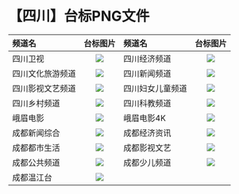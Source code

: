 # 【四川】台标PNG文件
|频道名|台标图片|频道名|台标图片|
|:---|:---:|:---|:---:|
|四川卫视|<img src="https://raw.githubusercontent.com/wanglindl/TVlogo/main/img/Sichuan.png">|四川经济频道|<img src="https://raw.githubusercontent.com/wanglindl/TVlogo/main/img/Sichuan1.png">|
|四川文化旅游频道|<img src="https://raw.githubusercontent.com/wanglindl/TVlogo/main/img/Sichuan2.png">|四川新闻频道|<img src="https://raw.githubusercontent.com/wanglindl/TVlogo/main/img/Sichuan3.png">|
|四川影视文艺频道|<img src="https://raw.githubusercontent.com/wanglindl/TVlogo/main/img/Sichuan4.png">|四川妇女儿童频道|<img src="https://raw.githubusercontent.com/wanglindl/TVlogo/main/img/Sichuan5.png">|
|四川乡村频道|<img src="https://raw.githubusercontent.com/wanglindl/TVlogo/main/img/Sichuan6.png">|四川科教频道|<img src="https://raw.githubusercontent.com/wanglindl/TVlogo/main/img/Sichuan7.png">|
|峨眉电影|<img src="https://raw.githubusercontent.com/wanglindl/TVlogo/main/img/Sichuan8.png">|峨眉电影4K|<img src="https://raw.githubusercontent.com/wanglindl/TVlogo/main/img/Sichuan9.png">|
|成都新闻综合|<img src="https://raw.githubusercontent.com/wanglindl/TVlogo/main/img/Chengdu1.png">|成都经济资讯|<img src="https://raw.githubusercontent.com/wanglindl/TVlogo/main/img/Chengdu2.png">|
|成都都市生活|<img src="https://raw.githubusercontent.com/wanglindl/TVlogo/main/img/Chengdu3.png">|成都影视文艺|<img src="https://raw.githubusercontent.com/wanglindl/TVlogo/main/img/Chengdu4.png">|
|成都公共频道|<img src="https://raw.githubusercontent.com/wanglindl/TVlogo/main/img/Chengdu5.png">|成都少儿频道|<img src="https://raw.githubusercontent.com/wanglindl/TVlogo/main/img/Chengdu6.png">|
|成都温江台|<img src="https://raw.githubusercontent.com/wanglindl/TVlogo/main/img/Chengdu7.png">|
